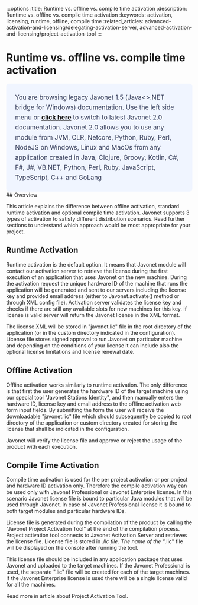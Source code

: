 :::options
:title: Runtime vs. offline vs. compile time activation
:description: Runtime vs. offline vs. compile time activation
:keywords: activation, licensing, runtime, offline, compile time
:related_articles: advanced-activation-and-licensing/delegating-activation-server, advanced-activation-and-licensing/project-activation-tool
:::

# Runtime vs. offline vs. compile time activation
<div style="padding: 24px; background: #F0F5FF; border-radius: 8px; flex-direction: column; justify-content: flex-start; align-items: flex-start; gap: 10px; display: flex">
  <div style="justify-content: flex-start; align-items: center; gap: 24px; display: inline-flex">
    <div style="color: #353D5A; font-size: 17px; font-weight: 400; line-height: 27px; letter-spacing: 0.03px; word-wrap: break-word">
You are browsing legacy Javonet 1.5 (Java<>.NET bridge for Windows) documentation. Use the left side menu or <a style="font-weight: bold; text-decoration: underline;" href="/guides/v2/getting-started/about-javonet">click here</a> to switch to latest Javonet 2.0 documentation. Javonet 2.0 allows you to use any module from
JVM, CLR, Netcore, Python, Ruby, Perl, NodeJS on Windows, Linux and MacOs
from any application created in Java, Clojure, Groovy, Kotlin, C#, F#, J#, VB.NET, Python, Perl, Ruby, JavaScript, TypeScript, C++ and GoLang
    </div>
  </div>
</div>
## Overview  
  
This article explains the difference between offline activation, standard runtime activation and optional compile time activation. Javonet supports 3 types of activation to satisfy different distribution scenarios. Read further sections to understand which approach would be most appropriate for your project.

## Runtime Activation  
  
Runtime activation is the default option. It means that Javonet module will contact our activation server to retrieve the license during the first execution of an application that uses Javonet on the new machine. During the activation request the unique hardware ID of the machine that runs the application will be generated and sent to our servers including the license key and provided email address (either to Javonet.activate() method or through XML config file). Activation server validates the license key and checks if there are still any available slots for new machines for this key. If license is valid server will return the Javonet license in the XML format.  
  
The license XML will be stored in "javonet.lic" file in the root directory of the application (or in the custom directory indicated in the configuration). License file stores signed approval to run Javonet on particular machine and depending on the conditions of your license it can include also the optional license limitations and license renewal date.  
  
## Offline Activation  
  
Offline activation works similarly to runtime activation. The only difference is that first the user generates the hardware ID of the target machine using our special tool "Javonet Stations Identity", and then manually enters the hardware ID, license key and email address to the offline activation web form input fields. By submitting the form the user will receive the downloadable "javonet.lic" file which should subsequently be copied to root directory of the application or custom directory created for storing the license that shall be indicated in the configuration.  
  
Javonet will verify the license file and approve or reject the usage of the product with each execution.  
  
## Compile Time Activation  
  
Compile time activation is used for the per project activation or per project and hardware ID activation only. Therefore the compile activation way can be used only with Javonet Professional or Javonet Enterprise license. In this scenario Javonet license file is bound to particular Java modules that will be used through Javonet. In case of Javonet Professional license it is bound to both target modules and particular hardware IDs.  
  
License file is generated during the compilation of the product by calling the "Javonet Project Activation Tool" at the end of the compilation process. Project activation tool connects to Javonet Activation Server and retrieves the license file. License file is stored in *.lic file. The name of the "*.lic" file will be displayed on the console after running the tool.  
  
This license file should be included in any application package that uses Javonet and uploaded to the target machines. If the Javonet Professional is used, the separate ".lic" file will be created for each of the target machines. If the Javonet Enterprise license is used there will be a single license valid for all the machines.  
  
Read more in article about Project Activation Tool.  